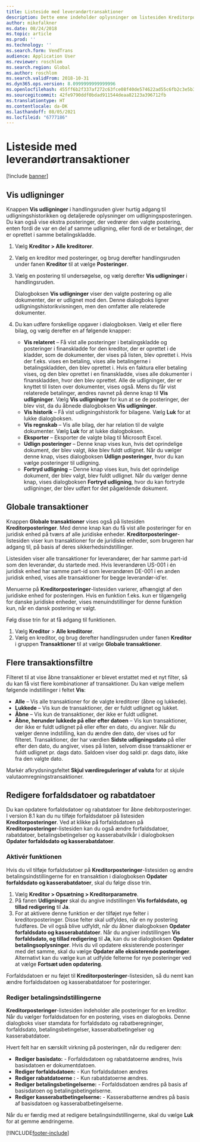 ```yaml
---
title: Listeside med leverandørtransaktioner
description: Dette emne indeholder oplysninger om listesiden Kreditorposteringer for Microsoft Dynamics 365 Finance.
author: mikefalkner
ms.date: 08/24/2018
ms.topic: article
ms.prod: ''
ms.technology: ''
ms.search.form: VendTrans
audience: Application User
ms.reviewer: roschlom
ms.search.region: Global
ms.author: roschlom
ms.search.validFrom: 2018-10-31
ms.dyn365.ops.version: 8.0999999999999996
ms.openlocfilehash: 455ff6b2f337af272c63fce08f40de574622ad55c6fb2c3e5b354a9d34843559
ms.sourcegitcommit: 42fe9790ddf0bdad911544deaa82123a396712fb
ms.translationtype: HT
ms.contentlocale: da-DK
ms.lasthandoff: 08/05/2021
ms.locfileid: "6777186"
---
```

# <a name="vendor-transactions-list-page"></a>Listeside med leverandørtransaktioner

[!include [banner](../includes/banner.md)]

## <a name="view-settlements"></a>Vis udligninger

Knappen **Vis udligninger** i handlingsruden giver hurtig adgang til udligningshistorikken og detaljerede oplysninger om udligningsposteringen. Du kan også vise ekstra posteringer, der vedrører den valgte postering, enten fordi de var en del af samme udligning, eller fordi de er betalinger, der er oprettet i samme betalingskladde.

1. Vælg **Kreditor \> Alle kreditorer**.
2. Vælg en kreditor med posteringer, og brug derefter handlingsruden under fanen **Kreditor** til at vælge **Posteringer**.
3. Vælg en postering til undersøgelse, og vælg derefter **Vis udligninger** i handlingsruden.

    Dialogboksen **Vis udligninger** viser den valgte postering og alle dokumenter, der er udlignet mod den. Denne dialogboks ligner udligningshistorikvisningen, men den omfatter alle relaterede dokumenter.

4. Du kan udføre forskellige opgaver i dialogboksen. Vælg et eller flere bilag, og vælg derefter en af følgende knapper:

    - **Vis relateret** – Få vist alle posteringer i betalingskladde og posteringer i finanskladde for den kreditor, der er oprettet i de kladder, som de dokumenter, der vises på listen, blev oprettet i. Hvis der f.eks. vises en betaling, vises alle betalingerne i betalingskladden, den blev oprettet i. Hvis en faktura eller betaling vises, og den blev oprettet i en finanskladde, vises alle dokumenter i finanskladden, hvor den blev oprettet. Alle de udligninger, der er knyttet til listen over dokumenter, vises også. Mens du får vist relaterede betalinger, ændres navnet på denne knap til **Vis udligninger**. Vælg **Vis udligninger** for kun at se de posteringer, der blev vist, da du åbnede dialogboksen **Vis udligninger**.
    - **Vis historik** – Få vist udligningshistorik for bilagene. Vælg **Luk** for at lukke dialogboksen.
    - **Vis regnskab** – Vis alle bilag, der har relation til de valgte dokumenter. Vælg **Luk** for at lukke dialogboksen.
    - **Eksporter** – Eksporter de valgte bilag til Microsoft Excel.
    - **Udlign posteringer** – Denne knap vises kun, hvis det oprindelige dokument, der blev valgt, ikke blev fuldt udlignet. Når du vælger denne knap, vises dialogboksen **Udlign posteringer**, hvor du kan vælge posteringer til udligning.
    - **Fortryd udligning** – Denne knap vises kun, hvis det oprindelige dokument, der blev valgt, blev fuldt udlignet. Når du vælger denne knap, vises dialogboksen **Fortryd udligning**, hvor du kan fortryde udligninger, der blev udført for det pågældende dokument.

## <a name="global-transactions"></a>Globale transaktioner

Knappen **Globale transaktioner** vises også på listesiden **Kreditorposteringer**. Med denne knap kan du få vist alle posteringer for en juridisk enhed på tværs af alle juridiske enheder. **Kreditorposteringer**-listesiden viser kun transaktioner for de juridiske enheder, som brugeren har adgang til, på basis af deres sikkerhedsindstillinger.

Listesiden viser alle transaktioner for leverandører, der har samme part-id som den leverandør, du startede med. Hvis leverandøren US-001 i én juridisk enhed har samme part-id som leverandøren DE-001 i en anden juridisk enhed, vises alle transaktioner for begge leverandør-id'er.

Menuerne på **Kreditorposteringer**-listesiden varierer, afhængigt af den juridiske enhed for posteringen. Hvis en funktion f.eks. kun er tilgængelig for danske juridiske enheder, vises menuindstillinger for denne funktion kun, når en dansk postering er valgt.

Følg disse trin for at få adgang til funktionen.

1. Vælg **Kreditor** \> **Alle kreditorer**.
2. Vælg en kreditor, og brug derefter handlingsruden under fanen **Kreditor** i gruppen **Transaktioner** til at vælge **Globale transaktioner**.

## <a name="more-transaction-filters"></a>Flere transaktionsfiltre

Filteret til at vise åbne transaktioner er blevet erstattet med et nyt filter, så du kan få vist flere kombinationer af transaktioner. Du kan vælge mellem følgende indstillinger i feltet **Vis**:

- **Alle** – Vis alle transaktioner for de valgte kreditorer (åbne og lukkede).
- **Lukkede** – Vis kun de transaktioner, der er fuldt udlignet og lukket.
- **Åbne** – Vis kun de transaktioner, der ikke er fuldt udlignet.
- **Åbne, herunder lukkede på eller efter datoen** – Vis kun transaktioner, der ikke er fuldt udlignet på eller efter en dato, du angiver. Når du vælger denne indstilling, kan du ændre den dato, der vises ud for filteret. Transaktioner, der har værdien **Sidste udligningsdato** på eller efter den dato, du angiver, vises på listen, selvom disse transaktioner er fuldt udlignet pr. dags dato. Saldoen viser dog saldi pr. dags dato, ikke fra den valgte dato.

Markér afkrydsningsfeltet **Skjul værdireguleringer af valuta** for at skjule valutaomregningstransaktioner.

## <a name="modify-due-dates-and-discount-dates"></a>Redigere forfaldsdatoer og rabatdatoer

Du kan opdatere forfaldsdatoer og rabatdatoer for åbne debitorposteringer. I version 8.1 kan du nu tilføje forfaldsdatoer på listesiden **Kreditorposteringer**. Ved at klikke på forfaldsdatoen på **Kreditorposteringer**-listesiden kan du også ændre forfaldsdatoer, rabatdatoer, betalingsbetingelser og kasserabatvilkår i dialogboksen **Opdater forfaldsdato og kasserabatdatoer**.

### <a name="activate-the-feature"></a>Aktivér funktionen

Hvis du vil tilføje forfaldsdatoer på **Kreditorposteringer**-listesiden og ændre betalingsindstillingerne for en transaktion i dialogboksen **Opdater forfaldsdato og kasserabatdatoer**, skal du følge disse trin.

1. Vælg **Kreditor \> Opsætning \> Kreditorparametre**.
2. På fanen **Udligninger** skal du angive indstillingen **Vis forfaldsdato, og tillad redigering** til **Ja**.
3. For at aktivere denne funktion er der tilføjet nye felter i kreditorposteringer. Disse felter skal udfyldes, når en ny postering fuldføres. De vil også blive udfyldt, når du åbner dialogboksen **Opdater forfaldsdato og kasserabatdatoer**. Når du angiver indstillingen **Vis forfaldsdato, og tillad redigering** til **Ja**, kan du se dialogboksen **Opdater betalingsoplysninger**.  Hvis du vil opdatere eksisterende posteringer med det samme, skal du vælge **Opdater alle eksisterende posteringer**. Alternativt kan du vælge kun at udfylde felterne for nye posteringer ved at vælge **Fortsæt uden opdatering**.

Forfaldsdatoen er nu føjet til **Kreditorposteringer**-listesiden, så du nemt kan ændre forfaldsdatoen og kasserabatdatoer for posteringer.

### <a name="modify-the-payment-settings"></a>Rediger betalingsindstillingerne

**Kreditorposteringer**-listesiden indeholder alle posteringer for en kreditor. Når du vælger forfaldsdatoen for en postering, vises en dialogboks. Denne dialogboks viser stamdata for forfaldsdato og rabatberegninger, forfaldsdato, betalingsbetingelser, kasserabatbetingelser og kasserabatdatoer.

Hvert felt har en særskilt virkning på posteringen, når du redigerer den:

- **Rediger basisdato:** - Forfaldsdatoen og rabatdatoerne ændres, hvis basisdatoen er dokumentdatoen.
- **Rediger forfaldsdatoen:** - Kun forfaldsdatoen ændres
- **Rediger rabatdatoerne :** - Kun rabatdatoerne ændres.
- **Rediger betalingsbetingelserne:** - Forfaldsdatoen ændres på basis af basisdatoen og betalingsbetingelserne.
- **Rediger kasserabatbetingelserne:** - Kasserabatterne ændres på basis af basisdatoen og kasserabatbetingelserne.

Når du er færdig med at redigere betalingsindstillingerne, skal du vælge **Luk** for at gemme ændringerne.


[!INCLUDE[footer-include](../../includes/footer-banner.md)]